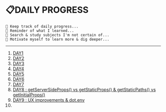 # 📋DAILY PROGRESS

```
📌 Keep track of daily progress...
📌 Reminder of what I learned...
📌 Search & study subjects I'm not certain of...
📌 Motivate myself to learn more & dig deeper...
```

----

1. [DAY1]()
2. [DAY2]()
3. [DAY3]()
4. [DAY4]()
5. [DAY5]()
6. [DAY6]()
7. [DAY7]()
8. [DAY8 : getServerSideProps() vs getStaticProps() & getStaticPaths() vs getInitialProps() ](https://github.com/Pyotato/nextJs_react_project/blob/master/progress-tracking/day8.md)
9. [DAY9 : UX improvements & dot.env](https://github.com/Pyotato/nextJs_react_project/blob/master/progress-tracking/day9.md)
10. 

